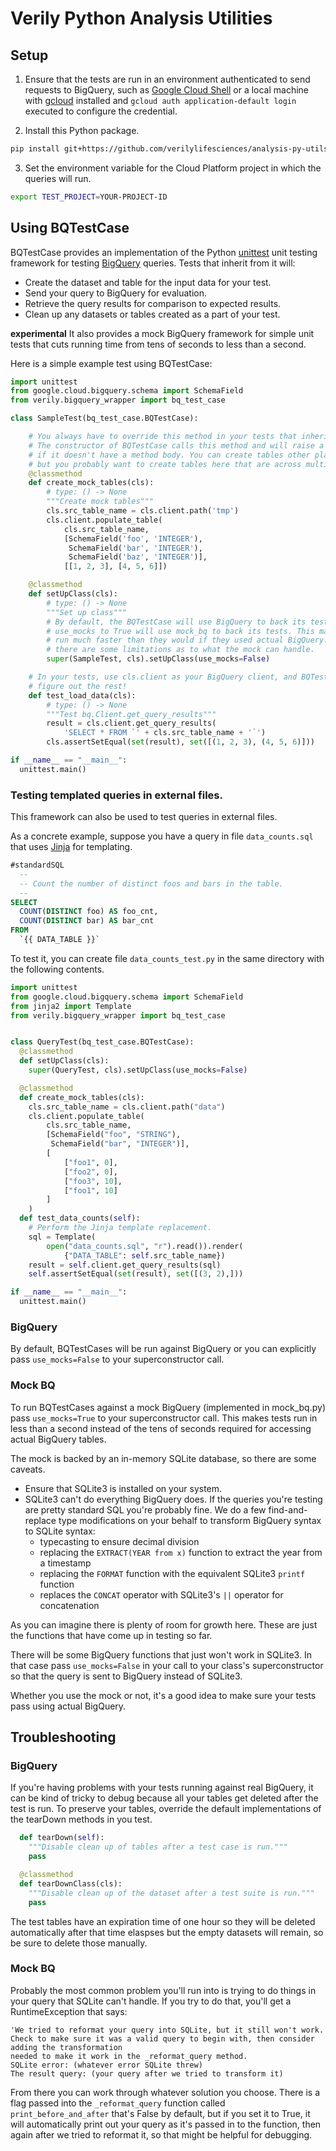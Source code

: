 # Verily Python Analysis Utilities

## Setup

1. Ensure that the tests are run in an environment authenticated to send
requests to BigQuery, such as [Google Cloud
Shell](https://cloud.google.com/shell/docs/) or a local machine with
[gcloud](https://cloud.google.com/sdk/docs/) installed and `gcloud auth
application-default login` executed to configure the credential.

2. Install this Python package.
```bash
pip install git+https://github.com/verilylifesciences/analysis-py-utils.git
```

3. Set the environment variable for the Cloud Platform project in which the queries will run.
```bash
export TEST_PROJECT=YOUR-PROJECT-ID
```

## Using BQTestCase

BQTestCase provides an implementation of the Python
[unittest](https://docs.python.org/2/library/unittest.html) unit testing
framework for testing
[BigQuery](https://docs.python.org/2/library/unittest.html) queries. Tests that inherit from it will:

* Create the dataset and table for the input data for your test.
* Send your query to BigQuery for evaluation.
* Retrieve the query results for comparison to expected results.
* Clean up any datasets or tables created as a part of your test.

**experimental** It also provides a mock BigQuery framework for simple unit
tests that cuts running time from tens of seconds to less than a second.

Here is a simple example test using BQTestCase:

```python
import unittest
from google.cloud.bigquery.schema import SchemaField
from verily.bigquery_wrapper import bq_test_case

class SampleTest(bq_test_case.BQTestCase):

    # You always have to override this method in your tests that inherit from bq_test_case.
    # The constructor of BQTestCase calls this method and will raise a NotImplementedError
    # if it doesn't have a method body. You can create tables other places in your test, too,
    # but you probably want to create tables here that are across multiple tests.
    @classmethod
    def create_mock_tables(cls):
        # type: () -> None
        """Create mock tables"""
        cls.src_table_name = cls.client.path('tmp')
        cls.client.populate_table(
            cls.src_table_name,
            [SchemaField('foo', 'INTEGER'),
             SchemaField('bar', 'INTEGER'),
             SchemaField('baz', 'INTEGER')],
            [[1, 2, 3], [4, 5, 6]])

    @classmethod
    def setUpClass(cls):
        # type: () -> None
        """Set up class"""
        # By default, the BQTestCase will use BigQuery to back its tests. Setting
        # use_mocks to True will use mock_bq to back its tests. This makes the tests
        # run much faster than they would if they used actual BigQuery. Of course,
        # there are some limitations as to what the mock can handle.
        super(SampleTest, cls).setUpClass(use_mocks=False)

    # In your tests, use cls.client as your BigQuery client, and BQTestCase will
    # figure out the rest!
    def test_load_data(cls):
        # type: () -> None
        """Test bq.Client.get_query_results"""
        result = cls.client.get_query_results(
            'SELECT * FROM `' + cls.src_table_name + '`')
        cls.assertSetEqual(set(result), set([(1, 2, 3), (4, 5, 6)]))

if __name__ == "__main__":
  unittest.main()
```

### Testing templated queries in external files.

This framework can also be used to test queries in external files.

As a concrete example, suppose you have a query in file `data_counts.sql` that
uses [Jinja](http://jinja.pocoo.org/) for templating.

```sql
#standardSQL
  --
  -- Count the number of distinct foos and bars in the table.
  --
SELECT
  COUNT(DISTINCT foo) AS foo_cnt,
  COUNT(DISTINCT bar) AS bar_cnt
FROM
  `{{ DATA_TABLE }}`
```

To test it, you can create file `data_counts_test.py` in the same directory with
the following contents.

```python
import unittest
from google.cloud.bigquery.schema import SchemaField
from jinja2 import Template
from verily.bigquery_wrapper import bq_test_case


class QueryTest(bq_test_case.BQTestCase):
  @classmethod
  def setUpClass(cls):
    super(QueryTest, cls).setUpClass(use_mocks=False)

  @classmethod
  def create_mock_tables(cls):
    cls.src_table_name = cls.client.path("data")
    cls.client.populate_table(
        cls.src_table_name,
        [SchemaField("foo", "STRING"),
         SchemaField("bar", "INTEGER")],
        [
            ["foo1", 0],
            ["foo2", 0],
            ["foo3", 10],
            ["foo1", 10]
        ]
    )
  def test_data_counts(self):
    # Perform the Jinja template replacement.
    sql = Template(
        open("data_counts.sql", "r").read()).render(
            {"DATA_TABLE": self.src_table_name})
    result = self.client.get_query_results(sql)
    self.assertSetEqual(set(result), set([(3, 2),]))

if __name__ == "__main__":
  unittest.main()
```

### BigQuery

By default, BQTestCases will be run against BigQuery or you can explicitly pass
`use_mocks=False` to your superconstructor call.

### Mock BQ

To run BQTestCases against a mock BigQuery (implemented in mock_bq.py) pass
`use_mocks=True` to your superconstructor call. This makes tests run in less
than a second instead of the tens of seconds required for accessing actual
BigQuery tables.

The mock is backed by an in-memory SQLite database, so there are some caveats.

* Ensure that SQLite3 is installed on your system.
* SQLite3 can't do everything BigQuery does. If the queries you're testing are
pretty standard SQL you're probably fine. We do a few find-and-replace type
modifications on your behalf to transform BigQuery syntax to SQLite syntax:
  * typecasting to ensure decimal division
  * replacing the `EXTRACT(YEAR from x)` function to extract the year from a
    timestamp
  * replacing the `FORMAT` function with the equivalent SQLite3 `printf`
    function
  * replaces the `CONCAT` operator with SQLite3's `||` operator for
    concatenation

As you can imagine there is plenty of room for growth here. These are just the
functions that have come up in testing so far.

There will be some BigQuery functions that just won't work in SQLite3. In that
case pass `use_mocks=False` in your call to your class's superconstructor so
that the query is sent to BigQuery instead of SQLite3.

Whether you use the mock or not, it's a good idea to make sure your tests pass
using actual BigQuery.

## Troubleshooting

### BigQuery

If you're having problems with your tests running against real BigQuery, it can
be kind of tricky to debug because all your tables get deleted after the test is
run. To preserve your tables, override the default implementations of the
tearDown methods in you test.

```python
  def tearDown(self):
    """Disable clean up of tables after a test case is run."""
    pass

  @classmethod
  def tearDownClass(cls):
    """Disable clean up of the dataset after a test suite is run."""
    pass
```

The test tables have an expiration time of one hour so they will be deleted automatically
after that time elaspses but the empty datasets will remain, so be sure to delete those manually.

### Mock BQ

Probably the most common problem you'll run into is trying to do things in your
query that SQLite can't handle. If you try to do that, you'll get a
RuntimeException that says:

```
'We tried to reformat your query into SQLite, but it still won't work.
Check to make sure it was a valid query to begin with, then consider adding the transformation
needed to make it work in the _reformat_query method.
SQLite error: (whatever error SQLite threw)
The result query: (your query after we tried to transform it)
```

From there you can work through whatever solution you choose. There is a flag
passed into the `_reformat_query` function called `print_before_and_after`
that's False by default, but if you set it to True, it will automatically print
out your query as it's passed in to the function, then again after we tried to
reformat it, so that might be helpful for debugging.
